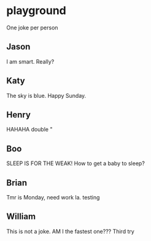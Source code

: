 # playground

One joke per person

## Jason
I am smart.
Really?

## Katy
The sky is blue.
Happy Sunday.

## Henry
HAHAHA
double "
## Boo
SLEEP IS FOR THE WEAK! How to get a baby to sleep?

## Brian
Tmr is Monday, need work la. testing

## William
This is not a joke.
AM I the fastest one???
Third try
